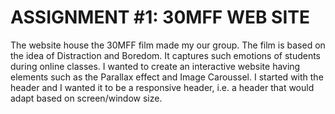 # ASSIGNMENT #1: 30MFF WEB SITE

The website house the 30MFF film made my our group. The film is based on the idea of Distraction and Boredom. It captures such emotions of students during online classes. I wanted to create an interactive website having elements such as the Parallax effect and Image Caroussel. 
I started with the header and I wanted it to be a responsive header, i.e. a header that would adapt based on screen/window size. 
